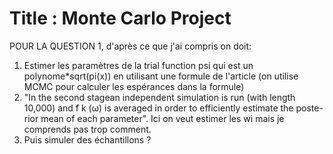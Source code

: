 # Title : Monte Carlo Project 




POUR LA QUESTION 1, d'après ce que j'ai compris on doit:
1) Estimer les paramètres de la trial function psi qui est un polynome*sqrt(pi(x)) en utilisant une formule de l'article (on utilise MCMC pour calculer les espérances dans la formule) 
2) "In the second stagean independent simulation is run (with length 10,000) and ̃f k (ω) is averaged in order to efficiently estimate the poste-rior mean of each parameter". Ici on veut estimer les wi mais je comprends pas trop comment.
3) Puis simuler des échantillons ?
